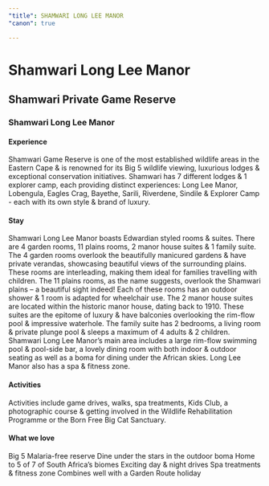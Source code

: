 ```yaml
---
"title": SHAMWARI LONG LEE MANOR
"canon": true

---
```


# Shamwari Long Lee Manor
## Shamwari Private Game Reserve
### Shamwari Long Lee Manor

#### Experience
Shamwari Game Reserve is one of the most established wildlife areas in the Eastern Cape &amp; is renowned for its Big 5 wildlife viewing, luxurious lodges &amp; exceptional conservation initiatives.
Shamwari has 7 different lodges &amp; 1 explorer camp, each providing distinct experiences:   Long Lee Manor, Lobengula, Eagles Crag, Bayethe, Sarili, Riverdene, Sindile &amp; Explorer Camp - each with its own style &amp; brand of luxury.

#### Stay
Shamwari Long Lee Manor boasts Edwardian styled rooms &amp; suites.  There are 4 garden rooms, 11 plains rooms, 2 manor house suites &amp; 1 family suite.  
The 4 garden rooms overlook the beautifully manicured gardens &amp; have private verandas, showcasing beautiful views of the surrounding plains.  These rooms are interleading, making them ideal for families travelling with children.
The 11 plains rooms, as the name suggests, overlook the Shamwari plains – a beautiful sight indeed!  Each of these rooms has an outdoor shower &amp; 1 room is adapted for wheelchair use.
The 2 manor house suites are located within the historic manor house, dating back to 1910.  These suites are the epitome of luxury &amp; have balconies overlooking the rim-flow pool &amp; impressive waterhole.
The family suite has 2 bedrooms, a living room &amp; private plunge pool &amp; sleeps a maximum of 4 adults &amp; 2 children.
Shamwari Long Lee Manor’s main area includes a large rim-flow swimming pool &amp; pool-side bar, a lovely dining room with both indoor &amp; outdoor seating as well as a boma for dining under the African skies.  Long Lee Manor also has a spa &amp; fitness zone.

#### Activities
Activities include game drives, walks, spa treatments, Kids Club, a photographic course &amp; getting involved in the Wildlife Rehabilitation Programme or the Born Free Big Cat Sanctuary.


#### What we love
Big 5 Malaria-free reserve
Dine under the stars in the outdoor boma
Home to 5 of 7 of South Africa’s biomes
Exciting day &amp; night drives
Spa treatments &amp; fitness zone
Combines well with a Garden Route holiday